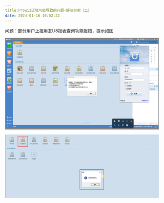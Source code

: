```yaml
---
title:Prowiz迁域可能导致的问题-解决方案（二）
date: 2024-01-16 10:52:22
---
```



问题：部分用户上报用友U8报表查询功能报错，提示如图

![bug1](Prowiz迁域可能导致的问题-解决方案（二）\bug1.png)

![bug2](Prowiz迁域可能导致的问题-解决方案（二）\bug2.png)

